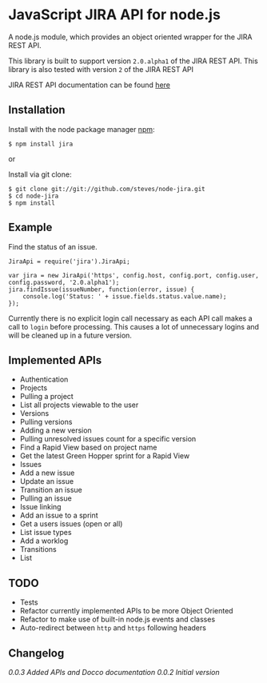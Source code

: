 # JavaScript JIRA API for node.js #

A node.js module, which provides an object oriented wrapper for the JIRA REST API.

This library is built to support version `2.0.alpha1` of the JIRA REST API.
This library is also tested with version `2` of the JIRA REST API

JIRA REST API documentation can be found [here](http://docs.atlassian.com/jira/REST/latest/)

## Installation ##

  Install with the node package manager [npm](http://npmjs.org):

    $ npm install jira

or

  Install via git clone:

    $ git clone git://git://github.com/steves/node-jira.git
    $ cd node-jira
    $ npm install

## Example ##

Find the status of an issue.

    JiraApi = require('jira').JiraApi;

    var jira = new JiraApi('https', config.host, config.port, config.user, config.password, '2.0.alpha1');
    jira.findIssue(issueNumber, function(error, issue) {
        console.log('Status: ' + issue.fields.status.value.name);
    });

Currently there is no explicit login call necessary as each API call makes a call to `login` before processing. This causes a lot of unnecessary logins and will be cleaned up in a future version.

## Implemented APIs ##

*  Authentication
*  Projects
  *  Pulling a project
  *  List all projects viewable to the user
*  Versions
  *  Pulling versions
  *  Adding a new version
  *  Pulling unresolved issues count for a specific version
*  Find a Rapid View based on project name
*  Get the latest Green Hopper sprint for a Rapid View
*  Issues
  *  Add a new issue
  *  Update an issue
  *  Transition an issue
  *  Pulling an issue
  *  Issue linking
  *  Add an issue to a sprint
  *  Get a users issues (open or all)
  *  List issue types
  *  Add a worklog
*  Transitions
  *  List

## TODO ##

*  Tests
*  Refactor currently implemented APIs to be more Object Oriented
*  Refactor to make use of built-in node.js events and classes
*  Auto-redirect between `http` and `https` following headers

## Changelog ##

_0.0.3 Added APIs and Docco documentation_
_0.0.2 Initial version_
